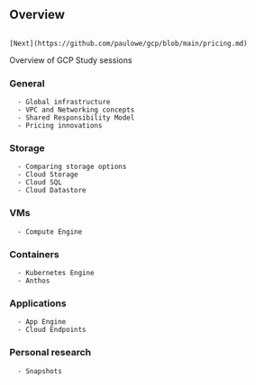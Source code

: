 ## Overview                                                                                                                                          
                                                                                   [Next](https://github.com/paulowe/gcp/blob/main/pricing.md)
Overview of GCP Study sessions
### General
      - Global infrastructure
      - VPC and Networking concepts
      - Shared Responsibility Model
      - Pricing innovations
### Storage
      - Comparing storage options 
      - Cloud Storage
      - Cloud SQL
      - Cloud Datastore
### VMs
      - Compute Engine
### Containers
      - Kubernetes Engine
      - Anthos  
### Applications
      - App Engine
      - Cloud Endpoints 
### Personal research
      - Snapshots
